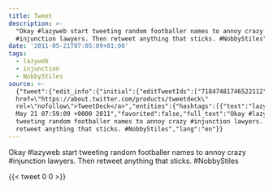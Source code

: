 ```yaml
---
title: Tweet
description: >-
  "Okay #lazyweb start tweeting random footballer names to annoy crazy
  #injunction lawyers. Then retweet anything that sticks. #NobbyStiles"
date: '2011-05-21T07:05:09+01:00'
tags:
  - lazyweb
  - injunction
  - NobbyStiles
source: >-
  {"tweet":{"edit_info":{"initial":{"editTweetIds":["71847481746522112"],"editableUntil":"2011-05-21T08:59:09.167Z","editsRemaining":"5","isEditEligible":true}},"retweeted":false,"source":"<a
  href=\"https://about.twitter.com/products/tweetdeck\"
  rel=\"nofollow\">TweetDeck</a>","entities":{"hashtags":[{"text":"lazyweb","indices":["5","13"]},{"text":"injunction","indices":["68","79"]},{"text":"NobbyStiles","indices":["124","136"]}],"symbols":[],"user_mentions":[],"urls":[]},"display_text_range":["0","136"],"favorite_count":"0","id_str":"71847481746522112","truncated":false,"retweet_count":"0","id":"71847481746522112","created_at":"Sat
  May 21 07:59:09 +0000 2011","favorited":false,"full_text":"Okay #lazyweb start
  tweeting random footballer names to annoy crazy #injunction lawyers. Then
  retweet anything that sticks. #NobbyStiles","lang":"en"}}
---
```

Okay #lazyweb start tweeting random footballer names to annoy crazy #injunction lawyers. Then retweet anything that sticks. #NobbyStiles
    
{{< tweet 0 0 >}}
    
